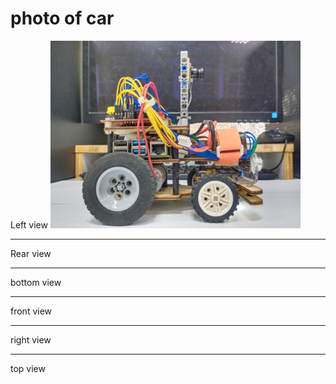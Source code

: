 photo of car
=====

Left view
<img src="https://github.com/2008linchungpin/Future-engineers-Fire-On-All-Cylinders/blob/main/v-photos/Left%20view.jpg"  width="400" height="300">
********
Rear view
******
bottom view
**********
front view
*****
right view
********
top view

